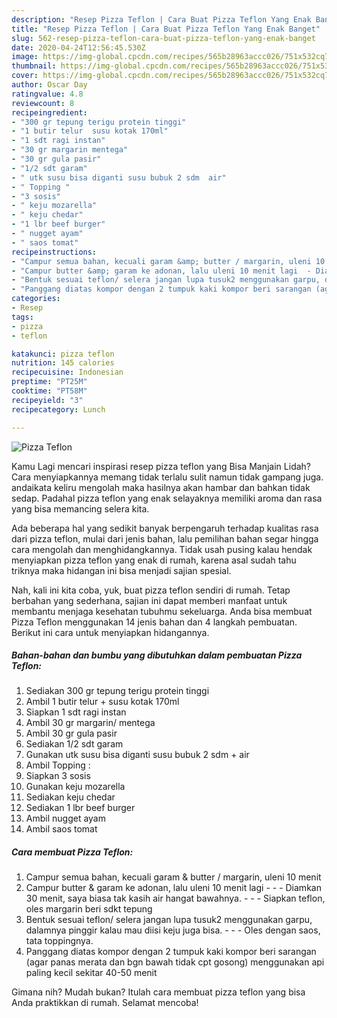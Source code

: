 ```yaml
---
description: "Resep Pizza Teflon | Cara Buat Pizza Teflon Yang Enak Banget"
title: "Resep Pizza Teflon | Cara Buat Pizza Teflon Yang Enak Banget"
slug: 562-resep-pizza-teflon-cara-buat-pizza-teflon-yang-enak-banget
date: 2020-04-24T12:56:45.530Z
image: https://img-global.cpcdn.com/recipes/565b28963accc026/751x532cq70/pizza-teflon-foto-resep-utama.jpg
thumbnail: https://img-global.cpcdn.com/recipes/565b28963accc026/751x532cq70/pizza-teflon-foto-resep-utama.jpg
cover: https://img-global.cpcdn.com/recipes/565b28963accc026/751x532cq70/pizza-teflon-foto-resep-utama.jpg
author: Oscar Day
ratingvalue: 4.8
reviewcount: 8
recipeingredient:
- "300 gr tepung terigu protein tinggi"
- "1 butir telur  susu kotak 170ml"
- "1 sdt ragi instan"
- "30 gr margarin mentega"
- "30 gr gula pasir"
- "1/2 sdt garam"
- " utk susu bisa diganti susu bubuk 2 sdm  air"
- " Topping "
- "3 sosis"
- " keju mozarella"
- " keju chedar"
- "1 lbr beef burger"
- " nugget ayam"
- " saos tomat"
recipeinstructions:
- "Campur semua bahan, kecuali garam &amp; butter / margarin, uleni 10 menit"
- "Campur butter &amp; garam ke adonan, lalu uleni 10 menit lagi  - Diamkan 30 menit, saya biasa tak kasih air hangat bawahnya.  - Siapkan teflon, oles margarin beri sdkt tepung"
- "Bentuk sesuai teflon/ selera jangan lupa tusuk2 menggunakan garpu, dalamnya pinggir kalau mau diisi keju juga bisa.  - Oles dengan saos, tata toppingnya."
- "Panggang diatas kompor dengan 2 tumpuk kaki kompor beri sarangan (agar panas merata dan bgn bawah tidak cpt gosong) menggunakan api paling kecil sekitar 40-50 menit"
categories:
- Resep
tags:
- pizza
- teflon

katakunci: pizza teflon 
nutrition: 145 calories
recipecuisine: Indonesian
preptime: "PT25M"
cooktime: "PT58M"
recipeyield: "3"
recipecategory: Lunch

---
```



![Pizza Teflon](https://img-global.cpcdn.com/recipes/565b28963accc026/751x532cq70/pizza-teflon-foto-resep-utama.jpg)

Kamu Lagi mencari inspirasi resep pizza teflon yang Bisa Manjain Lidah? Cara menyiapkannya memang tidak terlalu sulit namun tidak gampang juga. andaikata keliru mengolah maka hasilnya akan hambar dan bahkan tidak sedap. Padahal pizza teflon yang enak selayaknya memiliki aroma dan rasa yang bisa memancing selera kita.



Ada beberapa hal yang sedikit banyak berpengaruh terhadap kualitas rasa dari pizza teflon, mulai dari jenis bahan, lalu pemilihan bahan segar hingga cara mengolah dan menghidangkannya. Tidak usah pusing kalau hendak menyiapkan pizza teflon yang enak di rumah, karena asal sudah tahu triknya maka hidangan ini bisa menjadi sajian spesial.


Nah, kali ini kita coba, yuk, buat pizza teflon sendiri di rumah. Tetap berbahan yang sederhana, sajian ini dapat memberi manfaat untuk membantu menjaga kesehatan tubuhmu sekeluarga. Anda bisa membuat Pizza Teflon menggunakan 14 jenis bahan dan 4 langkah pembuatan. Berikut ini cara untuk menyiapkan hidangannya.

<!--inarticleads1-->

##### Bahan-bahan dan bumbu yang dibutuhkan dalam pembuatan Pizza Teflon:

1. Sediakan 300 gr tepung terigu protein tinggi
1. Ambil 1 butir telur + susu kotak 170ml
1. Siapkan 1 sdt ragi instan
1. Ambil 30 gr margarin/ mentega
1. Ambil 30 gr gula pasir
1. Sediakan 1/2 sdt garam
1. Gunakan  utk susu bisa diganti susu bubuk 2 sdm + air
1. Ambil  Topping :
1. Siapkan 3 sosis
1. Gunakan  keju mozarella
1. Sediakan  keju chedar
1. Sediakan 1 lbr beef burger
1. Ambil  nugget ayam
1. Ambil  saos tomat




<!--inarticleads2-->

##### Cara membuat Pizza Teflon:

1. Campur semua bahan, kecuali garam &amp; butter / margarin, uleni 10 menit
1. Campur butter &amp; garam ke adonan, lalu uleni 10 menit lagi -  - - Diamkan 30 menit, saya biasa tak kasih air hangat bawahnya. -  - - Siapkan teflon, oles margarin beri sdkt tepung
1. Bentuk sesuai teflon/ selera jangan lupa tusuk2 menggunakan garpu, dalamnya pinggir kalau mau diisi keju juga bisa. -  - - Oles dengan saos, tata toppingnya.
1. Panggang diatas kompor dengan 2 tumpuk kaki kompor beri sarangan (agar panas merata dan bgn bawah tidak cpt gosong) menggunakan api paling kecil sekitar 40-50 menit




Gimana nih? Mudah bukan? Itulah cara membuat pizza teflon yang bisa Anda praktikkan di rumah. Selamat mencoba!
